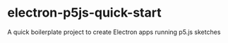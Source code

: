 # electron-p5js-quick-start
A quick boilerplate project to create Electron apps running p5.js sketches
